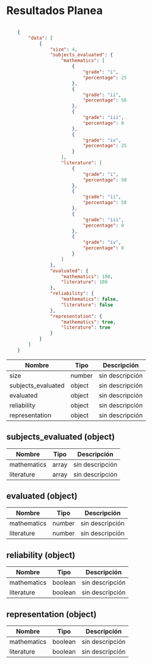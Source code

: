 # Resultados Planea

```json

	{
	    "data": [
	        {
	            "size": 4,
	            "subjects_evaluated": {
	                "mathematics": [
	                    {
	                        "grade": "i",
	                        "percentage": 25
	                    },
	                    {
	                        "grade": "ii",
	                        "percentage": 50
	                    },
	                    {
	                        "grade": "iii",
	                        "percentage": 0
	                    },
	                    {
	                        "grade": "iv",
	                        "percentage": 25
	                    }
	                ],
	                "literature": [
	                    {
	                        "grade": "i",
	                        "percentage": 50
	                    },
	                    {
	                        "grade": "ii",
	                        "percentage": 50
	                    },
	                    {
	                        "grade": "iii",
	                        "percentage": 0
	                    },
	                    {
	                        "grade": "iv",
	                        "percentage": 0
	                    }
	                ]
	            },
	            "evaluated": {
	                "mathematics": 100,
	                "literature": 100
	            },
	            "reliability": {
	                "mathematics": false,
	                "literature": false
	            },
	            "representation": {
	                "mathematics": true,
	                "literature": true
	            }
	        }
	    ]
	}

```

 Nombre            | Tipo   | Descripción
------------------ | ------ | ------------
size               | number | sin descripción
subjects_evaluated | object | sin descripción
evaluated          | object | sin descripción
reliability        | object | sin descripción
representation     | object | sin descripción

## subjects_evaluated (object)

 Nombre            | Tipo   | Descripción
------------------ | ------ | ------------
mathematics        | array  | sin descripción
literature         | array  | sin descripción

## evaluated (object)

 Nombre            | Tipo   | Descripción
------------------ | ------ | ------------
mathematics        | number  | sin descripción
literature         | number  | sin descripción

## reliability (object)

 Nombre            | Tipo    | Descripción
------------------ | ------- | ------------
mathematics        | boolean | sin descripción
literature         | boolean | sin descripción

## representation (object)

 Nombre            | Tipo    | Descripción
------------------ | ------- | ------------
mathematics        | boolean | sin descripción
literature         | boolean | sin descripción